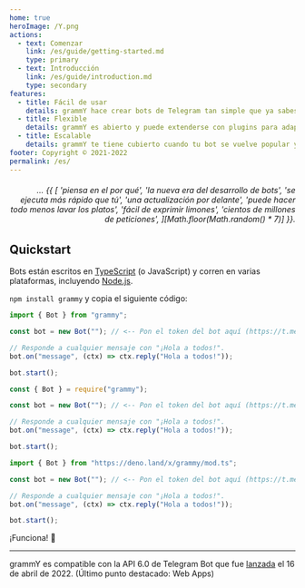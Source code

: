 ```yaml
---
home: true
heroImage: /Y.png
actions:
  - text: Comenzar
    link: /es/guide/getting-started.md
    type: primary
  - text: Introducción
    link: /es/guide/introduction.md
    type: secondary
features:
  - title: Fácil de usar
    details: grammY hace crear bots de Telegram tan simple que ya sabes como hacerlo.
  - title: Flexible
    details: grammY es abierto y puede extenderse con plugins para adaptarse a tus necesidades.
  - title: Escalable
    details: grammY te tiene cubierto cuando tu bot se vuelve popular y el tráfico se incrementa.
footer: Copyright © 2021-2022
permalink: /es/
---
```


<h6 align="right">… {{ [
  'piensa en el por qué',
  'la nueva era del desarrollo de bots',
  'se ejecuta más rápido que tú',
  'una actualización por delante',
  'puede hacer todo menos lavar los platos',
  'fácil de exprimir limones',
  'cientos de millones de peticiones',
][Math.floor(Math.random() * 7)] }}.</h6>

## Quickstart

Bots están escritos en [TypeScript](https://www.typescriptlang.org) (o JavaScript) y corren en varias plataformas, incluyendo [Node.js](https://nodejs.org).

`npm install grammy` y copia el siguiente código:

<CodeGroup>
  <CodeGroupItem title="TypeScript" active>

```ts
import { Bot } from "grammy";

const bot = new Bot(""); // <-- Pon el token del bot aquí (https://t.me/BotFather)

// Responde a cualquier mensaje con "¡Hola a todos!".
bot.on("message", (ctx) => ctx.reply("Hola a todos!"));

bot.start();
```

</CodeGroupItem>
 <CodeGroupItem title="JavaScript">

```ts
const { Bot } = require("grammy");

const bot = new Bot(""); // <-- Pon el token del bot aquí (https://t.me/BotFather)

// Responde a cualquier mensaje con "¡Hola a todos!".
bot.on("message", (ctx) => ctx.reply("Hola a todos!"));

bot.start();
```

</CodeGroupItem>
 <CodeGroupItem title="Deno">

```ts
import { Bot } from "https://deno.land/x/grammy/mod.ts";

const bot = new Bot(""); // <-- Pon el token del bot aquí (https://t.me/BotFather)

// Responde a cualquier mensaje con "¡Hola a todos!".
bot.on("message", (ctx) => ctx.reply("Hola a todos!"));

bot.start();
```

</CodeGroupItem>
</CodeGroup>

¡Funciona! :tada:

---

grammY es compatible con la API 6.0 de Telegram Bot que fue [lanzada](https://core.telegram.org/bots/api#april-16-2022) el 16 de abril de 2022.
(Último punto destacado: Web Apps)
